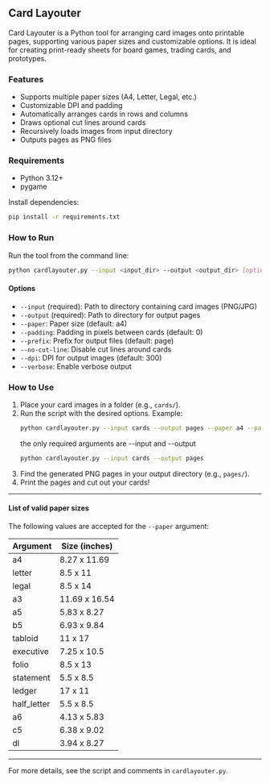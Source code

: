 ## Card Layouter

Card Layouter is a Python tool for arranging card images onto printable pages, supporting various paper sizes and customizable options. It is ideal for creating print-ready sheets for board games, trading cards, and prototypes.

### Features
- Supports multiple paper sizes (A4, Letter, Legal, etc.)
- Customizable DPI and padding
- Automatically arranges cards in rows and columns
- Draws optional cut lines around cards
- Recursively loads images from input directory
- Outputs pages as PNG files

### Requirements
- Python 3.12+
- pygame

Install dependencies:
```bash
pip install -r requirements.txt
```

### How to Run
Run the tool from the command line:
```bash
python cardlayouter.py --input <input_dir> --output <output_dir> [options]
```

#### Options
- `--input` (required): Path to directory containing card images (PNG/JPG)
- `--output` (required): Path to directory for output pages
- `--paper`: Paper size (default: a4)
- `--padding`: Padding in pixels between cards (default: 0)
- `--prefix`: Prefix for output files (default: page)
- `--no-cut-line`: Disable cut lines around cards
- `--dpi`: DPI for output images (default: 300)
- `--verbose`: Enable verbose output

### How to Use
1. Place your card images in a folder (e.g., `cards/`).
2. Run the script with the desired options. Example:
	```bash
	python cardlayouter.py --input cards --output pages --paper a4 --padding 20 --dpi 300
	```
    the only required arguments are --input and --output
    ```bash
    python cardlayouter.py --input cards --output pages
    ```
3. Find the generated PNG pages in your output directory (e.g., `pages/`).
4. Print the pages and cut out your cards!

---

#### List of valid paper sizes

The following values are accepted for the `--paper` argument:

| Argument      | Size (inches)         |
|--------------|----------------------|
| a4           | 8.27 x 11.69         |
| letter       | 8.5 x 11             |
| legal        | 8.5 x 14             |
| a3           | 11.69 x 16.54        |
| a5           | 5.83 x 8.27          |
| b5           | 6.93 x 9.84          |
| tabloid      | 11 x 17              |
| executive    | 7.25 x 10.5          |
| folio        | 8.5 x 13             |
| statement    | 5.5 x 8.5            |
| ledger       | 17 x 11              |
| half_letter  | 5.5 x 8.5            |
| a6           | 4.13 x 5.83          |
| c5           | 6.38 x 9.02          |
| dl           | 3.94 x 8.27          |
---
For more details, see the script and comments in `cardlayouter.py`.
